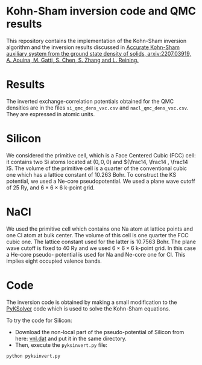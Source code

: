 # Kohn-Sham inversion code and QMC results

This repository contains the implementation of the Kohn-Sham inversion algorithm and the inversion results discussed in [Accurate Kohn-Sham auxiliary system from the ground state density of solids, arxiv:2207.03919, A. Aouina, M. Gatti, S. Chen, S. Zhang and L. Reining.](https://arxiv.org/abs/2207.03919)

# Results
The inverted exchange-correlation potentials obtained for the QMC densities are in the files ``si_qmc_dens_vxc.csv`` and ``nacl_qmc_dens_vxc.csv``. They are expressed in atomic units.  


# Silicon 
We considered the primitive cell, which is a Face Centered Cubic (FCC) cell: it contains two
Si atoms located at $(0, 0, 0)$ and $(\frac14, \frac14 , \frac14 )$. The volume of the primitive cell is
a quarter of the conventional cubic one which has a lattice constant of $10.263$
Bohr. To construct the KS potential, we used a Ne-core pseudopotential. We used a plane wave
cutoff of $25$ Ry, and $6 × 6 × 6$ k-point grid.

# NaCl 
We used the primitive
cell which contains one Na atom at lattice points and one Cl atom at bulk
center. The volume of this cell is one quarter the FCC cubic one. The lattice
constant used for the latter is $10.7563$ Bohr. The plane wave cutoff is fixed
to $40$ Ry and we used $6 × 6 × 6$ k-point grid. In this case a He-core pseudo-
potential is used for Na and Ne-core one for Cl. This implies eight occupied
valence bands. 

# Code
The inversion code is obtained by making a small modification to the [PyKSolver](https://github.com/aouinaayoub/PyKSolver) code which is used to solve the Kohn-Sham equations. 

To try the code for Silicon:
- Download the non-local part of the pseudo-potential of Silicon from here: [vnl.dat](https://zenodo.org/record/7661254/files/vnl.tar.gz?download=1) and put it in the same directory. 
- Then, execute the `pyksinvert.py` file:
```bash 
python pyksinvert.py
``` 